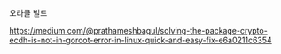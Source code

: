 오라클 빌드

https://medium.com/@prathameshbagul/solving-the-package-crypto-ecdh-is-not-in-goroot-error-in-linux-quick-and-easy-fix-e6a0211c6354